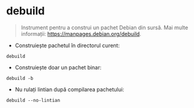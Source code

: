 # debuild

> Instrument pentru a construi un pachet Debian din sursă.
> Mai multe informații: <https://manpages.debian.org/debuild>.

- Construiește pachetul în directorul curent:

`debuild`

- Construiește doar un pachet binar:

`debuild -b`

- Nu rulați lintian după compilarea pachetului:

`debuild --no-lintian`
